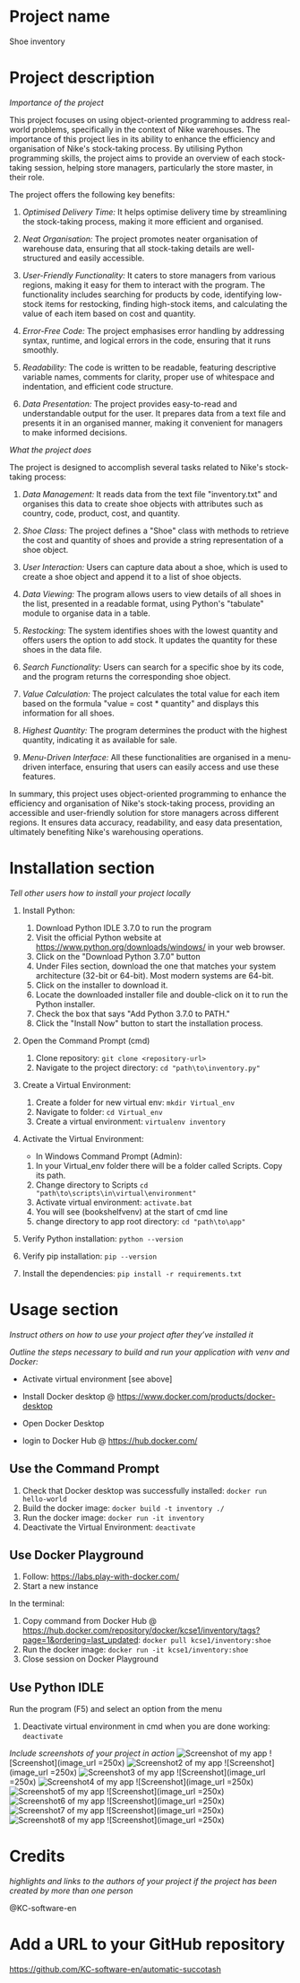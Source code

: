 # Project name
Shoe inventory

# Project description

*Importance of the project*

This project focuses on using object-oriented programming to address real-world problems, specifically in the context of Nike warehouses. The importance of this project lies in its ability to enhance the efficiency and organisation of Nike's stock-taking process. By utilising Python programming skills, the project aims to provide an overview of each stock-taking session, helping store managers, particularly the store master, in their role.

The project offers the following key benefits:

1. *Optimised Delivery Time:* It helps optimise delivery time by streamlining the stock-taking process, making it more efficient and organised.

2. *Neat Organisation:* The project promotes neater organisation of warehouse data, ensuring that all stock-taking details are well-structured and easily accessible.

3. *User-Friendly Functionality:* It caters to store managers from various regions, making it easy for them to interact with the program. The functionality includes searching for products by code, identifying low-stock items for restocking, finding high-stock items, and calculating the value of each item based on cost and quantity.

4. *Error-Free Code:* The project emphasises error handling by addressing syntax, runtime, and logical errors in the code, ensuring that it runs smoothly.

5. *Readability:* The code is written to be readable, featuring descriptive variable names, comments for clarity, proper use of whitespace and indentation, and efficient code structure.

6. *Data Presentation:* The project provides easy-to-read and understandable output for the user. It prepares data from a text file and presents it in an organised manner, making it convenient for managers to make informed decisions.

*What the project does*

The project is designed to accomplish several tasks related to Nike's stock-taking process:

1. *Data Management:* It reads data from the text file "inventory.txt" and organises this data to create shoe objects with attributes such as country, code, product, cost, and quantity.

2. *Shoe Class:* The project defines a "Shoe" class with methods to retrieve the cost and quantity of shoes and provide a string representation of a shoe object.

3. *User Interaction:* Users can capture data about a shoe, which is used to create a shoe object and append it to a list of shoe objects.

4. *Data Viewing:* The program allows users to view details of all shoes in the list, presented in a readable format, using Python's "tabulate" module to organise data in a table.

5. *Restocking:* The system identifies shoes with the lowest quantity and offers users the option to add stock. It updates the quantity for these shoes in the data file.

6. *Search Functionality:* Users can search for a specific shoe by its code, and the program returns the corresponding shoe object.

7. *Value Calculation:* The project calculates the total value for each item based on the formula "value = cost * quantity" and displays this information for all shoes.

8. *Highest Quantity:* The program determines the product with the highest quantity, indicating it as available for sale.

9. *Menu-Driven Interface:* All these functionalities are organised in a menu-driven interface, ensuring that users can easily access and use these features.

In summary, this project uses object-oriented programming to enhance the efficiency and organisation of Nike's stock-taking process, providing an accessible and user-friendly solution for store managers across different regions. It ensures data accuracy, readability, and easy data presentation, ultimately benefiting Nike's warehousing operations.

# Installation section
*Tell other users how to install your project locally*

1. Install Python: 
    1. Download Python IDLE 3.7.0 to run the program
    1. Visit the official Python website at https://www.python.org/downloads/windows/ in your web browser.
    1. Click on the "Download Python 3.7.0" button
    1. Under Files section, download the one that matches your system architecture (32-bit or 64-bit). Most modern systems are 64-bit.
    1. Click on the installer to download it.
    1. Locate the downloaded installer file and double-click on it to run the Python installer.
    1. Check the box that says "Add Python 3.7.0 to PATH." 
    1. Click the "Install Now" button to start the installation process.
     
1. Open the Command Prompt (cmd)
    1. Clone repository: `git clone <repository-url>`
    1. Navigate to the project directory: `cd "path\to\inventory.py"`

1. Create a Virtual Environment:
    1. Create a folder for new virtual env: `mkdir Virtual_env`
    1. Navigate to folder: `cd Virtual_env`
    1. Create a virtual environment: `virtualenv inventory`

1. Activate the Virtual Environment:
    + In Windows Command Prompt (Admin):
    1. In your Virtual_env folder there will be a folder called Scripts. Copy its path.
    1. Change directory to Scripts `cd "path\to\scripts\in\virtual\environment"`
    1. Activate virtual environment: `activate.bat`
    1. You will see (bookshelfvenv) at the start of cmd line
    1. change directory to app root directory: `cd "path\to\app"`

1. Verify Python installation: `python --version`
1. Verify pip installation: `pip --version`
1. Install the dependencies: `pip install -r requirements.txt`    

# Usage section
*Instruct others on how to use your project after they’ve installed it*

*Outline the steps necessary to build and run your application with venv and Docker:*
+ Activate virtual environment [see above]

+ Install Docker desktop @ https://www.docker.com/products/docker-desktop
+ Open Docker Desktop
+ login to Docker Hub @ https://hub.docker.com/

## Use the Command Prompt
1. Check that Docker desktop was successfully installed: `docker run hello-world`
1. Build the docker image: `docker build -t inventory ./` 
1. Run the docker image: `docker run -it inventory`
1. Deactivate the Virtual Environment: `deactivate`

## Use Docker Playground
1. Follow: https://labs.play-with-docker.com/
1. Start a new instance

In the terminal: 
1. Copy command from Docker Hub @ https://hub.docker.com/repository/docker/kcse1/inventory/tags?page=1&ordering=last_updated: `docker pull kcse1/inventory:shoe`
1. Run the docker image: `docker run -it kcse1/inventory:shoe`
1. Close session on Docker Playground

## Use Python IDLE
Run the program (F5) and select an option from the menu

1. Deactivate virtual environment in cmd when you are done working: `deactivate`

*Include screenshots of your project in action*
![Screenshot of my app](screenshots/Screenshot1.png)
![Screenshot](image_url =250x)
![Screenshot2 of my app](screenshots/Screenshot2.png)
![Screenshot](image_url =250x)
![Screenshot3 of my app](screenshots/Screenshot3.png)
![Screenshot](image_url =250x)
![Screenshot4 of my app](screenshots/Screenshot4.png)
![Screenshot](image_url =250x)
![Screenshot5 of my app](screenshots/Screenshot5.png)
![Screenshot](image_url =250x)
![Screenshot6 of my app](screenshots/Screenshot6.png)
![Screenshot](image_url =250x)
![Screenshot7 of my app](screenshots/Screenshot7.png)
![Screenshot](image_url =250x)
![Screenshot8 of my app](screenshots/Screenshot8.png)
![Screenshot](image_url =250x)

# Credits
*highlights and links to the authors of your project if the project has been created by more than one person*

@KC-software-en

# Add a URL to your GitHub repository

https://github.com/KC-software-en/automatic-succotash












